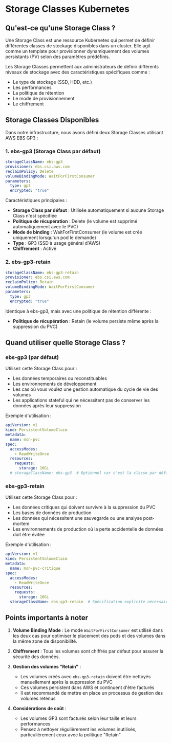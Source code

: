 # Storage Classes Kubernetes

## Qu'est-ce qu'une Storage Class ?

Une Storage Class est une ressource Kubernetes qui permet de définir différentes classes de stockage disponibles dans un cluster. Elle agit comme un template pour provisionner dynamiquement des volumes persistants (PV) selon des paramètres prédéfinis.

Les Storage Classes permettent aux administrateurs de définir différents niveaux de stockage avec des caractéristiques spécifiques comme :
- Le type de stockage (SSD, HDD, etc.)
- Les performances
- La politique de rétention
- Le mode de provisionnement
- Le chiffrement

## Storage Classes Disponibles

Dans notre infrastructure, nous avons défini deux Storage Classes utilisant AWS EBS GP3 :

### 1. ebs-gp3 (Storage Class par défaut)

```yaml
storageClassName: ebs-gp3
provisioner: ebs.csi.aws.com
reclaimPolicy: Delete
volumeBindingMode: WaitForFirstConsumer
parameters:
  type: gp3
  encrypted: "true"
```

Caractéristiques principales :
- **Storage Class par défaut** : Utilisée automatiquement si aucune Storage Class n'est spécifiée
- **Politique de récupération** : Delete (le volume est supprimé automatiquement avec le PVC)
- **Mode de binding** : WaitForFirstConsumer (le volume est créé uniquement lorsqu'un pod le demande)
- **Type** : GP3 (SSD à usage général d'AWS)
- **Chiffrement** : Activé

### 2. ebs-gp3-retain

```yaml
storageClassName: ebs-gp3-retain
provisioner: ebs.csi.aws.com
reclaimPolicy: Retain
volumeBindingMode: WaitForFirstConsumer
parameters:
  type: gp3
  encrypted: "true"
```

Identique à ebs-gp3, mais avec une politique de rétention différente :
- **Politique de récupération** : Retain (le volume persiste même après la suppression du PVC)

## Quand utiliser quelle Storage Class ?

### ebs-gp3 (par défaut)
Utilisez cette Storage Class pour :
- Les données temporaires ou reconstituables
- Les environnements de développement
- Les cas où vous voulez une gestion automatique du cycle de vie des volumes
- Les applications stateful qui ne nécessitent pas de conserver les données après leur suppression

Exemple d'utilisation :
```yaml
apiVersion: v1
kind: PersistentVolumeClaim
metadata:
  name: mon-pvc
spec:
  accessModes:
    - ReadWriteOnce
  resources:
    requests:
      storage: 10Gi
  # storageClassName: ebs-gp3  # Optionnel car c'est la classe par défaut
```

### ebs-gp3-retain
Utilisez cette Storage Class pour :
- Les données critiques qui doivent survivre à la suppression du PVC
- Les bases de données de production
- Les données qui nécessitent une sauvegarde ou une analyse post-mortem
- Les environnements de production où la perte accidentelle de données doit être évitée

Exemple d'utilisation :
```yaml
apiVersion: v1
kind: PersistentVolumeClaim
metadata:
  name: mon-pvc-critique
spec:
  accessModes:
    - ReadWriteOnce
  resources:
    requests:
      storage: 10Gi
  storageClassName: ebs-gp3-retain  # Spécification explicite nécessaire
```

## Points importants à noter

1. **Volume Binding Mode** : Le mode `WaitForFirstConsumer` est utilisé dans les deux cas pour optimiser le placement des pods et des volumes dans la même zone de disponibilité.

2. **Chiffrement** : Tous les volumes sont chiffrés par défaut pour assurer la sécurité des données.

3. **Gestion des volumes "Retain"** :
   - Les volumes créés avec `ebs-gp3-retain` doivent être nettoyés manuellement après la suppression du PVC
   - Ces volumes persistent dans AWS et continuent d'être facturés
   - Il est recommandé de mettre en place un processus de gestion des volumes retenus

4. **Considérations de coût** :
   - Les volumes GP3 sont facturés selon leur taille et leurs performances
   - Pensez à nettoyer régulièrement les volumes inutilisés, particulièrement ceux avec la politique "Retain"
